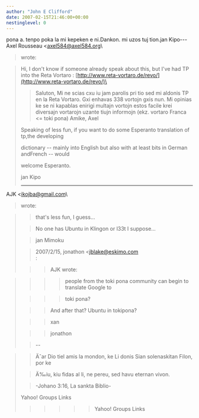 ```yaml
---
author: "John E Clifford"
date: 2007-02-15T21:46:00+00:00
nestinglevel: 0
---
```

pona a. tenpo poka la mi kepeken e ni.Dankon. mi uzos tuj tion.jan Kipo---
 Axel Rousseau <[axel584@axel584.org](mailto://axel584@axel584.org)\
> wrote:

> Hi,
> I don't know if someone already speak about this, but I've had TP into
> the Reta Vortaro :
> [http://www.reta-vortaro.de/revo/](http://www.reta-vortaro.de/revo/)\
>> Saluton,
> Mi ne scias cxu iu jam parolis pri tio sed mi aldonis TP en la Reta
> Vortaro. Gxi enhavas 338 vortojn gxis nun. Mi opinias ke se ni kapablas
> enirigi multajn vortojn estos facile krei diversajn vortarojn uzante
> tiujn informojn (ekz. vortaro Franca <=
> toki pona)
>> Amike,
>> Axel
>> 
> Speaking of less fun, if you want to do some Esperanto translation of tp,the developing
> 
> dictionary --
 mainly into English but also with at least bits in German andFrench --
 would
> 
> welcome Esperanto.
> 
>> 
> jan Kipo
> 
>> 
> ---
 AJK <[ikojba@gmail.com](mailto://ikojba@gmail.com)\
> wrote:

> 
>> 
>> 
>> that's less fun, I guess...
> 
>> No one has Ubuntu in Klingon or l33t I suppose...
> 
>>> 
>> jan Mimoku
> 
>>> 
>> 2007/2/15, jonathon <[jblake@eskimo.com](mailto://jblake@eskimo.com)\
>:
> 
>>> 
>>> AJK wrote:

> 
>>>> 
>>>> 
>>>> people from the toki pona community can begin to translate Google to
> 
>>>> toki pona?
> 
>>>>> 
>>> And after that? Ubuntu in tokipona?
> 
>>>> 
>>> xan
> 
>>>> 
>>> jonathon
> 
>>>> 
>>>> 
>>>> 
>>>> 
>>> 
>> --

> 
>> Äˆar Dio tiel amis la mondon, ke Li donis Sian solenaskitan Filon, por ke
> 
>> Ä‰iu, kiu fidas al li, ne pereu, sed havu eternan vivon.
> 
>> -Johano 3:16, La sankta Biblio-
> 
>>> 
>>> 
>> 
>> 
>> 
>> 
> Yahoo! Groups Links
> 
>> 
>> 
>> 
>>>>>> Yahoo! Groups Links
>>>>